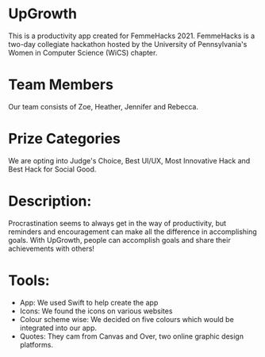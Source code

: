 # UpGrowth 

This is a productivity app created for FemmeHacks 2021. FemmeHacks is a two-day collegiate hackathon hosted by the University of Pennsylvania's Women in Computer Science (WiCS) chapter.

# Team Members 

Our team consists of Zoe, Heather, Jennifer and Rebecca.

# Prize Categories 
We are opting into Judge's Choice, Best UI/UX, Most Innovative Hack and Best Hack for Social Good.

# Description: 
Procrastination seems to always get in the way of productivity, but reminders and encouragement can make all the difference in accomplishing goals. With UpGrowth, people can accomplish goals and share their achievements with others!

# Tools: 
- App: We used Swift to help create the app
- Icons: We found the icons on various websites
- Colour scheme wise: We decided on five colours which would be integrated into our app. 
- Quotes: They cam from Canvas and Over, two online graphic design platforms.

